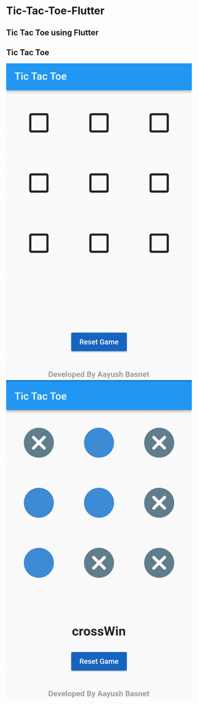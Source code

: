 # Tic-Tac-Toe-Flutter
## Tic Tac Toe using Flutter

## Tic Tac Toe
![alt text](https://github.com/Aayush-Basnet/Tic-Tac-Toe-Flutter/blob/e5f9eed2b438621acd8875c4e571b746bb866477/Tic%20Tac%20Toe%20before.png)
![alt text](https://github.com/Aayush-Basnet/Tic-Tac-Toe-Flutter/blob/25777472faffaae3a28837791a49ca64093ff8a3/Tic%20Tac%20Toe%20.png)
